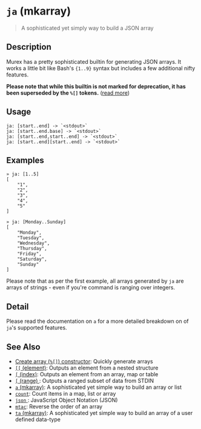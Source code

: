 # `ja` (mkarray)

> A sophisticated yet simply way to build a JSON array

## Description

Murex has a pretty sophisticated builtin for generating JSON arrays.
It works a little bit like Bash's `{1..9}` syntax but includes a few
additional nifty features.

**Please note that while this builtin is not marked for deprecation, it has
been superseded by the `%[]` tokens.** ([read more](../parser/create-array.md))

## Usage

    ja: [start..end] -> `<stdout>`
    ja: [start..end.base] -> `<stdout>`
    ja: [start..end,start..end] -> `<stdout>`
    ja: [start..end][start..end] -> `<stdout>`

## Examples

```
» ja: [1..5]
[
    "1",
    "2",
    "3",
    "4",
    "5"
]

» ja: [Monday..Sunday]
[
    "Monday",
    "Tuesday",
    "Wednesday",
    "Thursday",
    "Friday",
    "Saturday",
    "Sunday"
]
```

Please note that as per the first example, all arrays generated by `ja` are
arrays of strings - even if you're command is ranging over integers.

## Detail

Please read the documentation on `a` for a more detailed breakdown on of
`ja`'s supported features.

## See Also

- [Create array (`%[]`) constructor](../parser/create-array.md):
  Quickly generate arrays
- [`[[` (element)](./element.md):
  Outputs an element from a nested structure
- [`[` (index)](./index2.md):
  Outputs an element from an array, map or table
- [`[` (range) ](./range.md):
  Outputs a ranged subset of data from STDIN
- [`a` (mkarray)](./a.md):
  A sophisticated yet simple way to build an array or list
- [`count`](./count.md):
  Count items in a map, list or array
- [`json` ](../types/json.md):
  JavaScript Object Notation (JSON)
- [`mtac`](./mtac.md):
  Reverse the order of an array
- [`ta` (mkarray)](./ta.md):
  A sophisticated yet simple way to build an array of a user defined data-type
